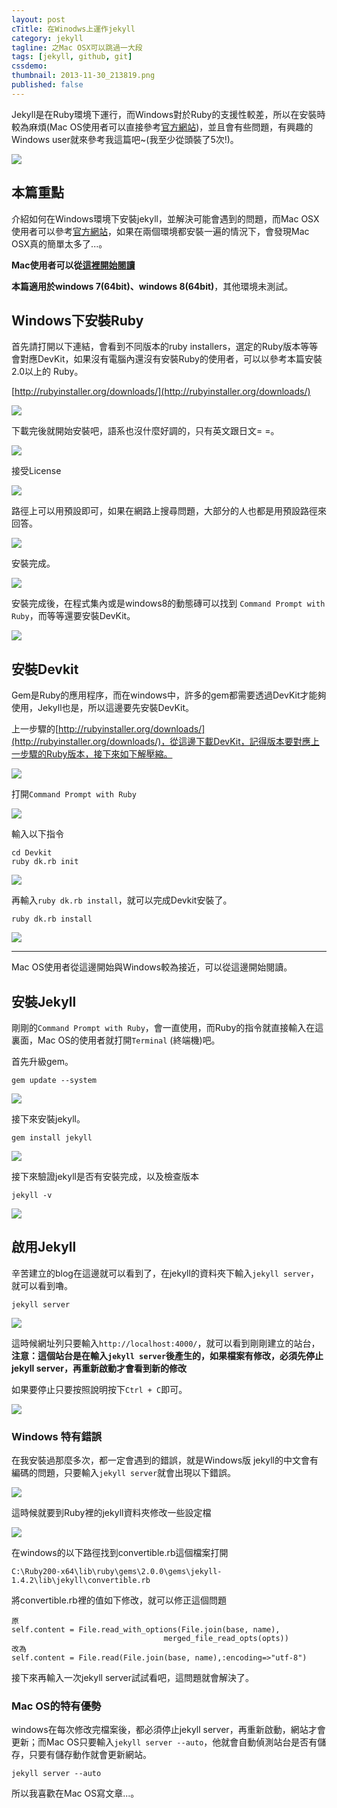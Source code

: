 ```yaml
---
layout: post
cTitle: 在Winodws上運作jekyll
category: jekyll
tagline: 之Mac OSX可以跳過一大段
tags: [jekyll, github, git]
cssdemo: 
thumbnail: 2013-11-30_213819.png
published: false
---
```


Jekyll是在Ruby環境下運行，而Windows對於Ruby的支援性較差，所以在安裝時較為麻煩(Mac OS使用者可以直接參考[官方網站](http://jekyllrb.com/))，並且會有些問題，有興趣的Windows user就來參考我這篇吧~(我至少從頭裝了5次!)。

<!-- more -->
![](/images/2013-11-30_213819.png)

## 本篇重點
介紹如何在Windows環境下安裝jekyll，並解決可能會遇到的問題，而Mac OSX使用者可以參考[官方網站](http://jekyllrb.com/)，如果在兩個環境都安裝一遍的情況下，會發現Mac OSX真的簡單太多了...。

**Mac使用者可以從[這裡開始閱讀](#jekyll)**

**本篇適用於windows 7(64bit)、windows 8(64bit)**，其他環境未測試。

## Windows下安裝Ruby

首先請打開以下連結，會看到不同版本的ruby installers，選定的Ruby版本等等會對應DevKit，如果沒有電腦內還沒有安裝Ruby的使用者，可以以參考本篇安裝2.0以上的 Ruby。

[http://rubyinstaller.org/downloads/](http://rubyinstaller.org/downloads/)

![](/images/2014-01-09_213631.png)

下載完後就開始安裝吧，語系也沒什麼好調的，只有英文跟日文= =。

![](/images/2014-01-09_213711.png)

接受License

![](/images/2014-01-09_213723.png)

路徑上可以用預設即可，如果在網路上搜尋問題，大部分的人也都是用預設路徑來回答。

![](/images/2014-01-09_213732.png)

安裝完成。

![](/images/2014-01-09_213807.png)

安裝完成後，在程式集內或是windows8的動態磚可以找到 `Command Prompt with Ruby`，而等等還要安裝DevKit。

![](/images/2014-01-09_214834.png)

## 安裝Devkit

Gem是Ruby的應用程序，而在windows中，許多的gem都需要透過DevKit才能夠使用，Jekyll也是，所以這邊要先安裝DevKit。

上一步驟的[http://rubyinstaller.org/downloads/](http://rubyinstaller.org/downloads/)，從這邊下載DevKit，記得版本要對應上一步驟的Ruby版本，接下來如下解壓縮。

![](/images/2014-01-09_214322.png)

打開`Command Prompt with Ruby`

![](/images/2014-01-09_214834.png)

輸入以下指令

	cd Devkit
	ruby dk.rb init	

![](/images/2014-01-09_214941.png)

再輸入`ruby dk.rb install`，就可以完成Devkit安裝了。

	ruby dk.rb install

![](/images/2014-01-09_214942.png)

----------

<div id="jekyll"></div>

Mac OS使用者從這邊開始與Windows較為接近，可以從這邊開始閱讀。

## 安裝Jekyll

剛剛的`Command Prompt with Ruby`，會一直使用，而Ruby的指令就直接輸入在這裏面，Mac OS的使用者就打開`Terminal` (終端機)吧。

首先升級gem。

	gem update --system

![](/images/2014-01-09_215200.png)

接下來安裝jekyll。

	gem install jekyll

![](/images/2014-01-09_220027.png)

接下來驗證jekyll是否有安裝完成，以及檢查版本

	jekyll -v

![](/images/2014-01-09_220141.png)

## 啟用Jekyll

辛苦建立的blog在這邊就可以看到了，在jekyll的資料夾下輸入`jekyll server`，就可以看到嚕。

	jekyll server

![](/images/2014-01-12_130029.png)

這時候網址列只要輸入`http://localhost:4000/`，就可以看到剛剛建立的站台，**注意：這個站台是在輸入`jekyll server`後產生的，如果檔案有修改，必須先停止jekyll server，再重新啟動才會看到新的修改**

如果要停止只要按照說明按下`Ctrl + C`即可。

![](/images/2014-01-12_182831.png)


### Windows 特有錯誤

在我安裝過那麼多次，都一定會遇到的錯誤，就是Windows版 jekyll的中文會有編碼的問題，只要輸入`jekyll server`就會出現以下錯誤。

![](/images/2014-01-09_220257.png)

這時候就要到Ruby裡的jekyll資料夾修改一些設定檔

![](/images/2014-01-09_220510.png)

在windows的以下路徑找到convertible.rb這個檔案打開

	C:\Ruby200-x64\lib\ruby\gems\2.0.0\gems\jekyll-1.4.2\lib\jekyll\convertible.rb

將convertible.rb裡的值如下修改，就可以修正這個問題

	原
	self.content = File.read_with_options(File.join(base, name),
                                      merged_file_read_opts(opts))
	改為
	self.content = File.read(File.join(base, name),:encoding=>"utf-8")

接下來再輸入一次jekyll server試試看吧，這問題就會解決了。

### Mac OS的特有優勢

windows在每次修改完檔案後，都必須停止jekyll server，再重新啟動，網站才會更新；而Mac OS只要輸入`jekyll server --auto`，他就會自動偵測站台是否有儲存，只要有儲存動作就會更新網站。

	jekyll server --auto

所以我喜歡在Mac OS寫文章...。